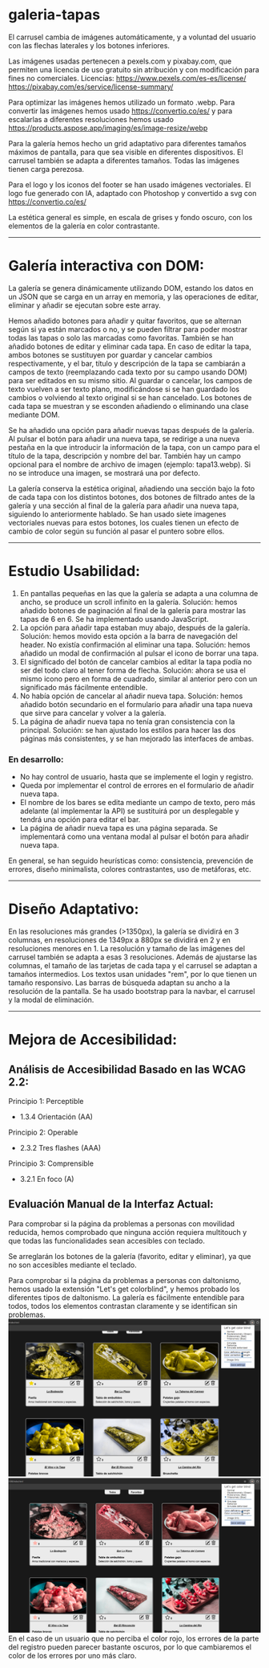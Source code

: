# galeria-tapas

El carrusel cambia de imágenes automáticamente, y a voluntad del usuario con las flechas laterales y los botones inferiores.

Las imágenes usadas pertenecen a pexels.com y pixabay.com, que permiten una licencia de uso gratuito sin atribución y con modificación para fines no comerciales.
Licencias:
https://www.pexels.com/es-es/license/
https://pixabay.com/es/service/license-summary/

Para optimizar las imágenes hemos utilizado un formato .webp. Para convertir las imágenes hemos usado https://convertio.co/es/ y para escalarlas a diferentes resoluciones hemos usado https://products.aspose.app/imaging/es/image-resize/webp

Para la galería hemos hecho un grid adaptativo para diferentes tamaños máximos de pantalla, para que sea visible en diferentes dispositivos. El carrusel también se adapta a diferentes tamaños. Todas las imágenes tienen carga perezosa.

Para el logo y los iconos del footer se han usado imágenes vectoriales. El logo fue generado con IA, adaptado con Photoshop y convertido a svg con https://convertio.co/es/

La estética general es simple, en escala de grises y fondo oscuro, con los elementos de la galería en color contrastante.

-----------------------------------------------------------------------------------

# Galería interactiva con DOM:

La galería se genera dinámicamente utilizando DOM, estando los datos en un JSON que se carga en un array en memoria, y las operaciones de editar, eliminar y añadir se ejecutan sobre este array.

Hemos añadido botones para añadir y quitar favoritos, que se alternan según si ya están marcados o no, y se pueden filtrar para poder mostrar todas las tapas o solo las marcadas como favoritas.
También se han añadido botones de editar y eliminar cada tapa. En caso de editar la tapa, ambos botones se sustituyen por guardar y cancelar cambios respectivamente, y el bar, título y descripción de la tapa se cambiarán a campos de texto (reemplazando cada texto por su campo usando DOM) para ser editados en su mismo sitio. Al guardar o cancelar, los campos de texto vuelven a ser texto plano, modificándose si se han guardado los cambios o volviendo al texto original si se han cancelado.
Los botones de cada tapa se muestran y se esconden añadiendo o eliminando una clase mediante DOM.

Se ha añadido una opción para añadir nuevas tapas después de la galería. Al pulsar el botón para añadir una nueva tapa, se redirige a una nueva pestaña en la que introducir la información de la tapa, con un campo para el título de la tapa, descripción y nombre del bar. También hay un campo opcional para el nombre de archivo de imagen (ejemplo: tapa13.webp). Si no se introduce una imagen, se mostrará una por defecto.

La galería conserva la estética original, añadiendo una sección bajo la foto de cada tapa con los distintos botones, dos botones de filtrado antes de la galería y una sección al final de la galería para añadir una nueva tapa, siguiendo lo anteriormente hablado. Se han usado siete imagenes vectoriales nuevas para estos botones, los cuales tienen un efecto de cambio de color según su función al pasar el puntero sobre ellos.

-----------------------------------------------------------------------------------

# Estudio Usabilidad:

1. En pantallas pequeñas en las que la galería se adapta a una columna de ancho, se produce un scroll infinito en la galería. Solución: hemos añadido botones de paginación al final de la galería para mostrar las tapas de 6 en 6. Se ha implementado usando JavaScript.
2. La opción para añadir tapa estaban muy abajo, después de la galería. Solución: hemos movido esta opción a la barra de navegación del header.
No existía confirmación al eliminar una tapa. Solución: hemos añadido un modal de confirmación al pulsar el icono de borrar una tapa.
3. El significado del botón de cancelar cambios al editar la tapa podía no ser del todo claro al tener forma de flecha. Solución: ahora se usa el mismo icono pero en forma de cuadrado, similar al anterior pero con un significado más fácilmente entendible.
4. No había opción de cancelar al añadir nueva tapa. Solución: hemos añadido botón secundario en el formulario para añadir una tapa nueva que sirve para cancelar y volver a la galería.
5. La página de añadir nueva tapa no tenía gran consistencia con la principal. Solución: se han ajustado los estilos para hacer las dos páginas más consistentes, y se han mejorado las interfaces de ambas.


### En desarrollo:

- No hay control de usuario, hasta que se implemente el login y registro.
- Queda por implementar el control de errores en el formulario de añadir nueva tapa.
- El nombre de los bares se edita mediante un campo de texto, pero más adelante (al implementar la API) se sustituirá por un desplegable y tendrá una opción para editar el bar.
- La página de añadir nueva tapa es una página separada. Se implementará como una ventana modal al pulsar el botón para añadir nueva tapa.

En general, se han seguido heurísticas como: consistencia, prevención de errores, diseño minimalista, colores contrastantes, uso de metáforas, etc.

-----------------------------------------------------------------------------------

# Diseño Adaptativo:

En las resoluciones más grandes (>1350px), la galería se dividirá en 3 columnas, en resoluciones de 1349px a 880px se dividirá en 2 y en resoluciones menores en 1. La resolución y tamaño de las imágenes del carrusel también se adapta a esas 3 resoluciones.
Además de ajustarse las columnas, el tamaño de las tarjetas de cada tapa y el carrusel se adaptan a tamaños intermedios.
Los textos usan unidades "rem", por lo que tienen un tamaño responsivo.
Las barras de búsqueda adaptan su ancho a la resolución de la pantalla.
Se ha usado bootstrap para la navbar, el carrusel y la modal de eliminación.

-----------------------------------------------------------------------------------

# Mejora de Accesibilidad:

## Análisis de Accesibilidad Basado en las WCAG 2.2:

Principio 1: Perceptible
- 1.3.4 Orientación (AA)

Principio 2: Operable
- 2.3.2 Tres flashes (AAA)

Principio 3: Comprensible
- 3.2.1 En foco (A)


## Evaluación Manual de la Interfaz Actual:



Para comprobar si la página da problemas a personas con movilidad reducida, hemos comprobado que ninguna acción requiera multitouch y que todas las funcionalidades sean accesibles con teclado.

Se arreglarán los botones de la galería (favorito, editar y eliminar), ya que no son accesibles mediante el teclado.

Para comprobar si la página da problemas a personas con daltonismo, hemos usado la extensión "Let's get colorblind", y hemos probado los diferentes tipos de daltonismo.
La galería es fácilmente entendible para todos, todos los elementos contrastan claramente y se identifican sin problemas.
![cap daltonismo1](img/readme/image-3.png)
![cap daltonismo2](img/readme/image-4.png)
En el caso de un usuario que no perciba el color rojo, los errores de la parte del registro pueden parecer bastante oscuros, por lo que cambiaremos el color de los errores por uno más claro.